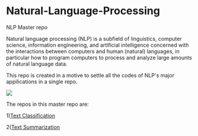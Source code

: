 # Natural-Language-Processing
NLP Master repo

Natural language processing (NLP) is a subfield of linguistics, computer science, information engineering, and artificial intelligence concerned with the interactions between computers and human (natural) languages, in particular how to program computers to process and analyze large amounts of natural language data.

This repo is created in a motive to settle all the codes of NLP's major appilications in a single repo.

<img src="http://nlpminds.com/wp-content/uploads/2018/02/NLP.jpg" >

The repos in this master repo are:

1)[Text Classification](https://github.com/summethsusubros/Natural-language-processing/tree/master/Text%20Classification)

2([Text Summarization](https://github.com/summethsusubros/Natural-language-processing/tree/master/Text%20Summarization)
